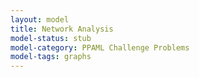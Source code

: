 ```yaml
---
layout: model
title: Network Analysis
model-status: stub
model-category: PPAML Challenge Problems
model-tags: graphs
---
```

